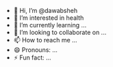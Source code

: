 - 👋 Hi, I’m @dawabsheh
- 👀 I’m interested in health
- 🌱 I’m currently learning ...
- 💞️ I’m looking to collaborate on ...
- 📫 How to reach me ...
- 😄 Pronouns: ...
- ⚡ Fun fact: ...

<!---
dawabsheh/dawabsheh is a ✨ special ✨ repository because its `README.md` (this file) appears on your GitHub profile.
You can click the Preview link to take a look at your changes.
--->
